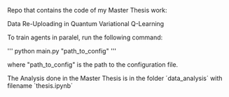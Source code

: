 Repo that contains the code of my Master Thesis work:

Data Re-Uploading in Quantum Variational Q-Learning

To train agents in paralel, run the following command:

'''
python main.py "path_to_config"
'''

where "path_to_config" is the path to the configuration file.

The Analysis done in the Master Thesis is in the folder ´data_analysis´ with filename ´thesis.ipynb´
